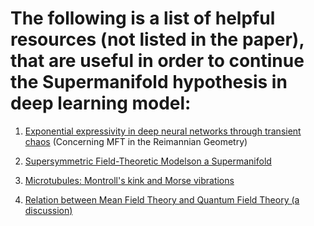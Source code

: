 The following is a list of helpful resources (not listed in the paper), that are useful in order to continue the Supermanifold hypothesis in deep learning model:
=======

1. [Exponential expressivity in deep neural networks through transient chaos](https://arxiv.org/pdf/1606.05340v2.pdf) (Concerning MFT in the Reimannian Geometry)

2. [Supersymmetric Field-Theoretic Modelson a Supermanifold](https://arxiv.org/pdf/hep-th/0212038.pdf)

3. [Microtubules: Montroll's kink and Morse vibrations](https://arxiv.org/abs/cond-mat/9606109)

4. [Relation between Mean Field Theory and Quantum Field Theory (a discussion)](https://physics.stackexchange.com/questions/300473/relation-between-mean-field-theory-and-renormalization-method)

